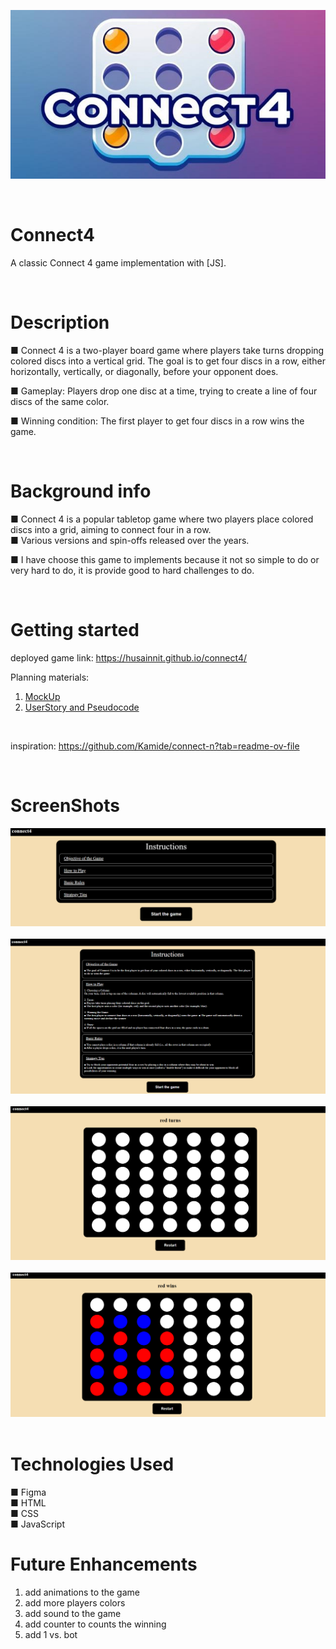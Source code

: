 <p align="center"><img src="./images/connect4.jpeg"/></p>

<br>

# Connect4 
A classic Connect 4 game implementation with [JS].

<br>

# Description
■ Connect 4 is a two-player board game where players take turns dropping colored discs into a vertical grid. The goal is to get four discs in a row, either horizontally, vertically, or diagonally, before your opponent does.

■ Gameplay: Players drop one disc at a time, trying to create a line of four discs of the same color.

■ Winning condition: The first player to get four discs in a row wins the game.

<br>

# Background info
■ Connect 4 is a popular tabletop game where two players place colored discs into a grid, aiming to connect four in a row.<br>
■ Various versions and spin-offs released over the years.

■ I have choose this game to implements because it not so simple to do or very hard to do, it is provide good to hard challenges to do.

<br>

# Getting started
deployed game link: https://husainnit.github.io/connect4/ <br>

Planning materials:
1. [MockUp](./planning-materials/Mockup.png)
2. [UserStory and Pseudocode](./planning-materials/User-stories-and-Pseudocode.md)

<br>

inspiration: https://github.com/Kamide/connect-n?tab=readme-ov-file

<br>

# ScreenShots
<img src='./images/screenShots/instructions.png'   />
<br>
<br>
<img src='./images/screenShots/instructions details.png'  />
<br>
<br>
<img src='./images/screenShots/board.png'   />
<br>
<br>
<img src='./images/screenShots/simple gameplay.png'   />
<br>
<br>

# Technologies Used
■ Figma <br>
■ HTML<br>
■ CSS<br>
■ JavaScript
<br>

# Future Enhancements
1. add animations to the game
2. add more players colors
3. add sound to the game
4. add counter to counts the winning
5. add 1 vs. bot

